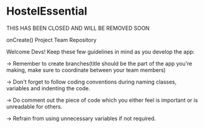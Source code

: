 # HostelEssential

THIS HAS BEEN CLOSED AND WILL BE REMOVED SOON

onCreate() Project Team Repository

Welcome Devs!
Keep these few guidelines in mind as you develop the app:

-> Remember to create branches(title should be the part of the app you're making, make sure to coordinate between your team members)


-> Don't forget to follow coding conventions during naming classes, variables and indenting the code.


-> Do comment out the piece of code which you either feel is important or is unreadable for others.


-> Refrain from using unnecessary variables if not required.

